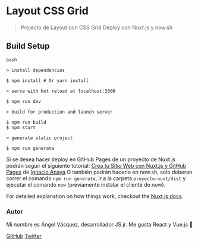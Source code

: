 # Layout CSS Grid

> Projecto de Layout con CSS Grid 
> Deploy con Nuxt.js y now.sh 

## Build Setup

``` 
bash

> install dependencies

$ npm install # Or yarn install

> serve with hot reload at localhost:3000

$ npm run dev

> build for production and launch server

$ npm run build
$ npm start

> generate static project

$ npm run generate
```
Si se desea hacer deploy en GitHub Pages de un proyecto de Nuxt.js podrán seguir el siguiente tutorial: [Crea tu Sitio Web con Nuxt.js y GitHub Pages](https://medium.com/@ianaya89/crea-tu-sitio-web-con-github-pages-y-nuxt-js-6a90fd0a0dc4) de [Ignacio Anaya](https://twitter.com/ianaya89) 
O también podrán hacerlo en now.sh, solo deberan correr el comando `npm run generate`, ir a la carpeta `proyecto-nuxt/dist` y ejecutar el comando `now` (previamente instalar el cliente de now). 

For detailed explanation on how things work, checkout the [Nuxt.js docs](https://github.com/nuxt/nuxt.js).


### Autor

Mi nombre es Ángel Vásquez, desarrollador JS jr.
Me gusta React y Vue.js 󠁶🚀

[GitHub](https://github.com/angelvasqueznep)
[Twitter](https://twitter.com/angelvasqueznep)